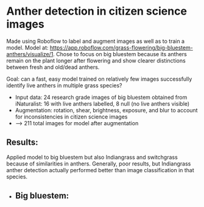 # Anther detection in citizen science images

Made using Roboflow to label and augment images as well as to train a model. Model at: https://app.roboflow.com/grass-flowering/big-bluestem-anthers/visualize/1. Chose to focus on big bluestem because its anthers remain on the plant longer after flowering and show clearer distinctions between fresh and old/dead anthers.

Goal: can a fast, easy model trained on relatively few images successfully identify live anthers in multiple grass species?

- Input data: 24 research grade images of big bluestem obtained from iNaturalist: 16 with live anthers labelled, 8 null (no live anthers visible)
- Augmentation: rotation, shear, brightness, exposure, and blur to account for inconsistencies in citizen science images
- --> 211 total images for model after augmentation

## Results:
Applied model to big bluestem but also Indiangrass and switchgrass because of similarities in anthers. Generally, poor results, but Indiangrass anther detection actually performed better than image classification in that species.
- Big bluestem:
  - 
